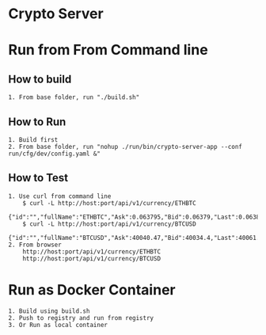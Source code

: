 # Crypto Server

# Run from From Command line
## How to build
    1. From base folder, run "./build.sh"

## How to Run
    1. Build first
    2. From base folder, run "nohup ./run/bin/crypto-server-app --conf run/cfg/dev/config.yaml &"

## How to Test
    1. Use curl from command line
        $ curl -L http://host:port/api/v1/currency/ETHBTC
        {"id":"","fullName":"ETHBTC","Ask":0.063795,"Bid":0.06379,"Last":0.063815,"Open":0.06294,"Low":0.062782,"High":0.065119,"feeCurrency":""}
        $ curl -L http://host:port/api/v1/currency/BTCUSD
        {"id":"","fullName":"BTCUSD","Ask":40040.47,"Bid":40034.4,"Last":40061.41,"Open":40823.57,"Low":39354.59,"High":41038.09,"feeCurrency":""}
    2. From browser
        http://host:port/api/v1/currency/ETHBTC
        http://host:port/api/v1/currency/BTCUSD

# Run as Docker Container

    1. Build using build.sh
    2. Push to registry and run from registry
    3. Or Run as local container
